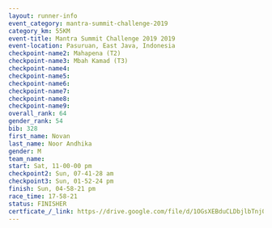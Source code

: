 ```yaml
---
layout: runner-info 
event_category: mantra-summit-challenge-2019 
category_km: 55KM 
event-title: Mantra Summit Challenge 2019 2019 
event-location: Pasuruan, East Java, Indonesia 
checkpoint-name2: Mahapena (T2) 
checkpoint-name3: Mbah Kamad (T3) 
checkpoint-name4: 
checkpoint-name5: 
checkpoint-name6: 
checkpoint-name7: 
checkpoint-name8: 
checkpoint-name9: 
overall_rank: 64
gender_rank: 54
bib: 328
first_name: Novan
last_name: Noor Andhika
gender: M
team_name: 
start: Sat, 11-00-00 pm
checkpoint2: Sun, 07-41-28 am
checkpoint3: Sun, 01-52-24 pm
finish: Sun, 04-58-21 pm
race_time: 17-58-21
status: FINISHER
certficate_/_link: https-//drive.google.com/file/d/1OGsXEBduCLDbjlbTnj0yrljijgu2G-iA/view?usp=sharing
---
```

